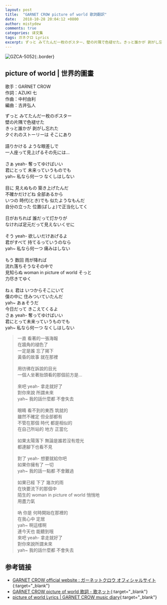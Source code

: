 ```yaml
---
layout: post
title:  "GARNET CROW picture of world 歌詞翻訳"
date:   2018-10-28 20:04:12 +0800
author: mistydew
comments: true
categories: 译文集
tags: ガネクロ Lyrics
excerpt: ずっと みてたんだ一枚のポスター、壁の片隅で色褪せた。きっと誰かが 剥がし忘れた、夕ぐれのストーリーは そこにあり。
---
```

![GZCA-5052](/gc/assets/images/discography/album/GZCA-5052.jpg){:.border}

## picture of world | 世界的圖畫

歌手：GARNET CROW<br>
作詞：AZUKI 七<br>
作曲：中村由利<br>
編曲：古井弘人

<div class="lyric-original">
<p>
ずっと みてたんだ一枚のポスター<br>
壁の片隅で色褪せた<br>
きっと誰かが 剥がし忘れた<br>
夕ぐれのストーリーは そこにあり<br>
<br>
語りかける ような眼差しで<br>
一人座って見上げるその先には…<br>
<br>
さぁ yeah- 奪ってゆけばいい<br>
君にとって 未来っていうものでも<br>
yah~ 私なら何一つ なくしはしない<br>
<br>
目に 見えぬもの 築き上げたんだ<br>
不確かだけどね 全部あるから<br>
いつの 時代(とき)でも 似たようなもんだ<br>
自分の立った 位置(ばしょ)で正当化してく<br>
<br>
日がおちれば 誰だって灯かりが<br>
なければ足元だって見えないくせに<br>
<br>
そう yeah- 欲しいだけあげるよ<br>
君がすべて 持てるっていうのなら<br>
yah~ 私なら何一つ 痛みはしない<br>
<br>
もう 数回 雨が降れば<br>
流れ落ちそうなその中で<br>
見知らぬ woman in picture of world そっと<br>
力尽きてゆく<br>
<br>
ねぇ 君は いつからそこにいて<br>
僕の中に 住みついていたんだ<br>
yah~ あぁそうだ<br>
今日だって きこえてくるよ<br>
さぁ yeah- 奪ってゆけばいい<br>
君にとって未来っていうものでも<br>
yah~ 私なら何一つ なくしはしない
</p>
</div>

<div class="lyric-translation">
<blockquote>
一直 看著的一張海報<br>
在牆角的褪色了<br>
一定是誰 忘了揭下<br>
黃昏的故事 就在那裡<br>
<br>
用彷彿在訴說的目光<br>
一個人坐著抬頭看的那個前方是...<br>
<br>
來吧 yeah- 拿走就好了<br>
對你來說 所謂未來<br>
yah~ 我的話什麼都 不會失去<br>
<br>
眼睛 看不到的東西 筑就的<br>
雖然不確定 但全部都有<br>
不管在那個 時代 都是相似的<br>
在自己所站的 地方 正當化<br>
<br>
如果太陽落下 無論是誰若沒有燈光<br>
都連腳下也看不見<br>
<br>
對了 yeah- 想要就給你吧<br>
如果你擁有了 一切<br>
yah~ 我的話一點都 不會難過<br>
<br>
如果已經 下了 幾次的雨<br>
在快要流下的那個中<br>
陌生的 woman in picture of world 悄悄地<br>
用盡力氣<br>
<br>
吶 你是 何時開始在那裡的<br>
在我心中 定居<br>
yah~ 啊這樣啊<br>
連今天也 能聽到哦<br>
來吧 yeah- 拿走就好了<br>
對你來說所謂未來<br>
yah~ 我的話什麼都 不會失去
</blockquote>
</div>

## 参考链接

* [GARNET CROW official website : ガーネットクロウ オフィシャルサイト](http://www.garnetcrow.com){:target="_blank"}
* [GARNET CROW picture of world 歌詞 - 歌ネット](https://www.uta-net.com/song/25836){:target="_blank"}
* [picture of world Lyrics \| GARNET CROW music diary](https://mistydew.github.io/gc/lyrics/original/picture%20of%20world.html){:target="_blank"}
